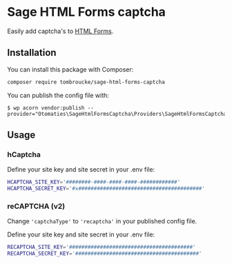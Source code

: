 # Sage HTML Forms captcha

Easily add captcha's to [HTML Forms](https://wordpress.org/plugins/html-forms/).

## Installation

You can install this package with Composer:

```bash
composer require tombroucke/sage-html-forms-captcha
```

You can publish the config file with:

```shell
$ wp acorn vendor:publish --provider="Otomaties\SageHtmlFormsCaptcha\Providers\SageHtmlFormsCaptchaServiceProvider"
```

## Usage

### hCaptcha

Define your site key and site secret in your .env file:

```bash
HCAPTCHA_SITE_KEY='########-####-####-####-############'
HCAPTCHA_SECRET_KEY='#x########################################'
```

### reCAPTCHA (v2)

Change `'captchaType'` to `'recaptcha'` in your published config file.

Define your site key and site secret in your .env file:

```bash
RECAPTCHA_SITE_KEY='########################################'
RECAPTCHA_SECRET_KEY='########################################'
```
